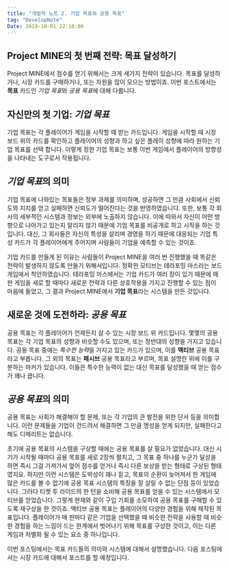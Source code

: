```yaml
---
title: "개발자 노트 2. 기업 목표와 공용 목표"
tag: "DevelopNote"
Date: 2019-10-01 22:10:00
---
```

## Project MINE의 첫 번째 전략: 목표 달성하기
Project MINE에서 점수를 얻기 위해서는 크게 세가지 전략이 있습니다.
목표를 달성하거나, 시장 카드를 구매하거나, 또는 자원을 많이 모으는 방법이죠.
이번 포스트에서는 **목표** 카드인 *기업 목표*와 *공용 목표*에 대해 다룹니다.

## 자신만의 첫 기업: *기업 목표*
기업 목표는 각 플레이어가 게임을 시작할 때 받는 카드입니다.
게임을 시작할 때 시장 보드 위의 카드를 확인하고 플레이어의 성향과 하고 싶은 플레이 성향에 따라 원하는 기업 목표를 선택 합니다.
이렇게 정한 기업 목표는 보통 이번 게임에서 플레이어의 방향성을 나타내는 도구로서 작용됩니다.

## *기업 목표*의 의미
기업 목표에 나와있는 목표들은 정부 과제를 의미하며, 성공하면 그 만큼 사회에서 신뢰도와 지지를 얻고 실패하면 신뢰도가 떨어진다는 것을 반영하였습니다.
또한, 보통 각 회사의 세부적인 시스템과 정보는 외부에 노출하지 않습니다. 이에 따와서 자신이 어떤 방향으로 나아가고 있는지 알리지 않기 때문에 기업 목표를 비공개로 하고 시작을 하는 것입니다. 대신, 그 회사들은 자신의 특성을 살리며 경영을 하기 때문에 대응되는 기업 특성 카드가 각 플레이어에게 주어지며 사람들이 기업을 예측할 수 있는 것이죠. 

기업 카드를 만들게 된 이유는 사람들이 Project MINE을 여러 번 진행했을 때 똑같은 전략이 발생하지 않도록 만들기 위해서입니다.
정확한 모티브는 테라포밍 마스라는 보드게임에서 착안하였습니다. 테라포밍 마스에서는 기업 카드가 여러 장이 있기 때문에 매 판 게임을 새로 할 때마다 새로운 전략과 다른 상호작용을 가지고 진행할 수 있는 점이 마음에 들었고, 그 결과 Project MINE에서 **기업 목표**라는 시스템을 만든 것입니다.

## 새로운 것에 도전하라: *공용 목표*
공용 목표는 각 플레이어가 언제든지 살 수 있는 시장 보드 위 카드입니다.
몇몇의 공용 목표는 각 기업 목표의 성향과 비슷할 수도 있으며, 또는 정반대의 성향을 가지고 있습니다.
공용 목표 중에는 *특수한 능력*을 가지고 있는 카드가 있으며, 이를 **액티브** 공용 목표라고 부릅니다. 그 외의 목표는 **패시브** 공용 목표라고 부르며, 목표 설명란 위에 이를 구분하는 마커가 있습니다. 이들은 특수한 능력이 없는 대신 목표를 달성했을 때 얻는 점수가 꽤나 큽니다.

## *공용 목표*의 의미
공용 목표는 사회가 해결해야 할 문제, 또는 각 기업의 큰 발전을 위한 단서 등을 의미합니다.
이런 문제들을 기업이 건드려서 해결하면 그 만큼 명성을 얻게 되지만, 실패한다고 해도 디메리트는 없습니다.

초기에 공용 목표의 시스템을 구상할 때에는 공용 목표를 살 필요가 없었습니다. 대신 시기가 시작될 때마다 공용 목표를 새로 2장씩 펼치고, 그 목표 중 하나를 누군가 달성을 하면 즉시 그걸 가져가서 엎어 점수를 얻거나 즉시 다른 보상을 받는 형태로 구상된 형태였지요. 하지만 이런 시스템은 도박성이 꽤나 짙고, 목표의 순환이 늦어져서 한 게임에 많은 카드를 볼 수 없기에 공용 목표 시스템의 특징을 잘 살릴 수 없는 단점 등이 있었습니다.
그러다 티켓 투 라이드의 한 턴을 소비해 공용 목표를 얻을 수 있는 시스템에서 모티브를 얻었습니다. 그렇게 현재와 같이 구입 기회를 소모하여 공용 목표를 구매할 수 있도록 재구상을 한 것이죠. 
액티브 공용 목표는 플레이어의 다양한 경험을 위해 제작된 목표입니다. 플레이어가 매 판마다 같은 기업을 선택했을 때 비슷한 전략을 사용할 때 비슷한 경험을 하는 느낌이 드는 한계에서 벗어나기 위해 목표를 구상한 것이고, 이는 다른 게임과 차별화 될 수 있는 요소 중 하나입니다.

이번 포스팅에서는 목표 카드들의 의미와 시스템에 대해서 설명했습니다. 다음 포스팅에서는 시장 카드에 대해서 포스트를 할 예정입니다.

